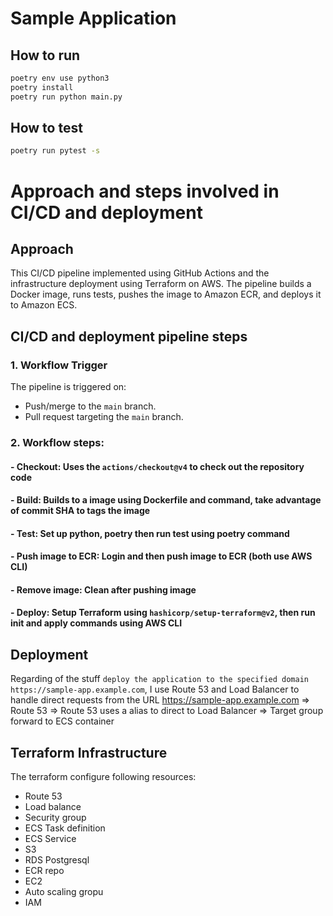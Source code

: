 # Sample Application

## How to run

```bash
poetry env use python3
poetry install
poetry run python main.py
```

## How to test

```bash
poetry run pytest -s
```

# Approach and steps involved in CI/CD and deployment

## Approach

This CI/CD pipeline implemented using GitHub Actions and the infrastructure deployment using Terraform on AWS. The pipeline builds a Docker image, runs tests, pushes the image to Amazon ECR, and deploys it to Amazon ECS.

## CI/CD and deployment pipeline steps

### 1. Workflow Trigger
The pipeline is triggered on:
- Push/merge to the `main` branch.
- Pull request targeting the `main` branch.

### 2. Workflow steps:
#### - Checkout: Uses the `actions/checkout@v4` to check out the repository code
#### - Build: Builds to a image using Dockerfile and command, take advantage of commit SHA to tags the image
#### - Test: Set up python, poetry then run test using poetry command
#### - Push image to ECR: Login and then push image to ECR (both use AWS CLI)
#### - Remove image: Clean after pushing image
#### - Deploy: Setup Terraform using `hashicorp/setup-terraform@v2`, then run init and apply commands using AWS CLI 

## Deployment
Regarding of the stuff `deploy the application to the specified domain https://sample-app.example.com`, I use Route 53 and Load Balancer to handle direct requests from the URL https://sample-app.example.com => Route 53 => Route 53 uses a alias to direct to Load Balancer => Target group forward to ECS container

## Terraform Infrastructure
The terraform configure following resources:
- Route 53
- Load balance
- Security group
- ECS Task definition
- ECS Service
- S3
- RDS Postgresql
- ECR repo
- EC2
- Auto scaling gropu
- IAM
